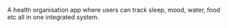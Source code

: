 A health organisation app where users can track sleep, mood, water, food etc all in one integrated system.
